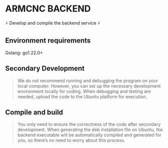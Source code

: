 # ARMCNC BACKEND

⚡ Develop and compile the backend service ⚡

## Environment requirements

Golang: go1.22.0+

## Secondary Development

> We do not recommend running and debugging the program on your local computer. However, you can set up the necessary development environment locally for coding. When debugging and testing are needed, upload the code to the Ubuntu platform for execution.

## Compile and build

> You only need to ensure the correctness of the code after secondary development. When generating the deb installation file on Ubuntu, the backend executable will be automatically compiled and generated for you, so there’s no need to worry about this process.